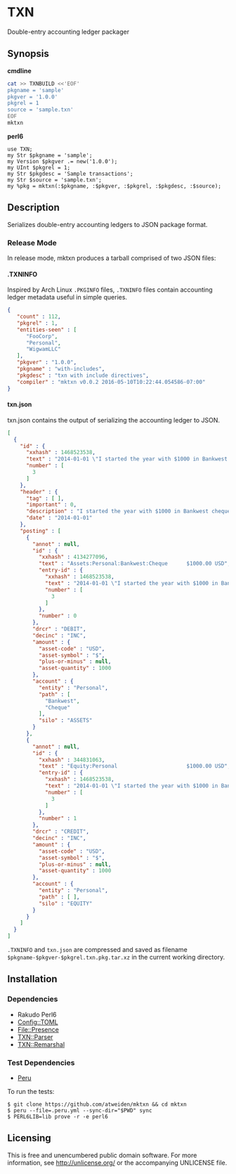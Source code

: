 # TXN

Double-entry accounting ledger packager


## Synopsis

**cmdline**

```sh
cat >> TXNBUILD <<'EOF'
pkgname = 'sample'
pkgver = '1.0.0'
pkgrel = 1
source = 'sample.txn'
EOF
mktxn
```

**perl6**

```perl6
use TXN;
my Str $pkgname = 'sample';
my Version $pkgver .= new('1.0.0');
my UInt $pkgrel = 1;
my Str $pkgdesc = 'Sample transactions';
my Str $source = 'sample.txn';
my %pkg = mktxn(:$pkgname, :$pkgver, :$pkgrel, :$pkgdesc, :$source);
```


## Description

Serializes double-entry accounting ledgers to JSON package format.

### Release Mode

In release mode, mktxn produces a tarball comprised of two JSON files:

#### .TXNINFO

Inspired by Arch Linux `.PKGINFO` files, `.TXNINFO` files contain
accounting ledger metadata useful in simple queries.

```json
{
   "count" : 112,
   "pkgrel" : 1,
   "entities-seen" : [
      "FooCorp",
      "Personal",
      "WigwamLLC"
   ],
   "pkgver" : "1.0.0",
   "pkgname" : "with-includes",
   "pkgdesc" : "txn with include directives",
   "compiler" : "mktxn v0.0.2 2016-05-10T10:22:44.054586-07:00"
}
```

#### txn.json

txn.json contains the output of serializing the accounting ledger to JSON.

```json
[
  {
    "id" : {
      "xxhash" : 1468523538,
      "text" : "2014-01-01 \"I started the year with $1000 in Bankwest cheque account\"\n  Assets:Personal:Bankwest:Cheque      $1000.00 USD\n  Equity:Personal                      $1000.00 USD",
      "number" : [
        3
      ]
    },
    "header" : {
      "tag" : [ ],
      "important" : 0,
      "description" : "I started the year with $1000 in Bankwest cheque account",
      "date" : "2014-01-01"
    },
    "posting" : [
      {
        "annot" : null,
        "id" : {
          "xxhash" : 4134277096,
          "text" : "Assets:Personal:Bankwest:Cheque      $1000.00 USD",
          "entry-id" : {
            "xxhash" : 1468523538,
            "text" : "2014-01-01 \"I started the year with $1000 in Bankwest cheque account\"\n  Assets:Personal:Bankwest:Cheque      $1000.00 USD\n  Equity:Personal                      $1000.00 USD",
            "number" : [
              3
            ]
          },
          "number" : 0
        },
        "drcr" : "DEBIT",
        "decinc" : "INC",
        "amount" : {
          "asset-code" : "USD",
          "asset-symbol" : "$",
          "plus-or-minus" : null,
          "asset-quantity" : 1000
        },
        "account" : {
          "entity" : "Personal",
          "path" : [
            "Bankwest",
            "Cheque"
          ],
          "silo" : "ASSETS"
        }
      },
      {
        "annot" : null,
        "id" : {
          "xxhash" : 344831063,
          "text" : "Equity:Personal                      $1000.00 USD",
          "entry-id" : {
            "xxhash" : 1468523538,
            "text" : "2014-01-01 \"I started the year with $1000 in Bankwest cheque account\"\n  Assets:Personal:Bankwest:Cheque      $1000.00 USD\n  Equity:Personal                      $1000.00 USD",
            "number" : [
              3
            ]
          },
          "number" : 1
        },
        "drcr" : "CREDIT",
        "decinc" : "INC",
        "amount" : {
          "asset-code" : "USD",
          "asset-symbol" : "$",
          "plus-or-minus" : null,
          "asset-quantity" : 1000
        },
        "account" : {
          "entity" : "Personal",
          "path" : [ ],
          "silo" : "EQUITY"
        }
      }
    ]
  }
]
```

`.TXNINFO` and `txn.json` are compressed and saved as filename
`$pkgname-$pkgver-$pkgrel.txn.pkg.tar.xz` in the current working
directory.


## Installation

### Dependencies

- Rakudo Perl6
- [Config::TOML](https://github.com/atweiden/config-toml)
- [File::Presence](https://github.com/atweiden/file-presence)
- [TXN::Parser](https://github.com/atweiden/txn-parser)
- [TXN::Remarshal](https://github.com/atweiden/txn-remarshal)

### Test Dependencies

- [Peru](https://github.com/buildinspace/peru)

To run the tests:

```
$ git clone https://github.com/atweiden/mktxn && cd mktxn
$ peru --file=.peru.yml --sync-dir="$PWD" sync
$ PERL6LIB=lib prove -r -e perl6
```


## Licensing

This is free and unencumbered public domain software. For more
information, see http://unlicense.org/ or the accompanying UNLICENSE file.

<!-- vim: set filetype=markdown foldmethod=marker foldlevel=0 nowrap: -->
